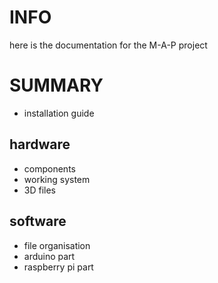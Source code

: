 # INFO
here is the documentation for the M-A-P project

# SUMMARY
- installation guide

## hardware
- components
- working system
- 3D files

## software
- file organisation
- arduino part
- raspberry pi part
